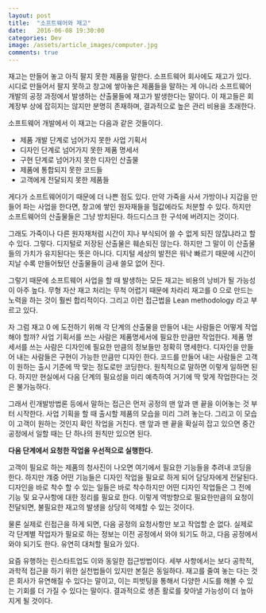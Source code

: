 ```yaml
---
layout: post
title:  "소프트웨어와 재고"
date:   2016-06-08 19:30:00
categories: Dev
image: /assets/article_images/computer.jpg
comments: true
---
```


재고는 만들어 놓고 아직 팔지 못한 제품을 말한다. 소프트웨어 회사에도 재고가 있다. 시디로 만들어서 팔지 못하고 창고에 쌓아놓은 제품들을 말하는 게 아니라 소프트웨어 개발의 공정 과정에서 발생하는 산출물들에 재고가 발생한다는 말이다. 이 재고들은 회계장부 상에 잡히지는 않지만 분명히 존재하며, 결과적으로 높은 관리 비용을 초래한다.

소프트웨어 개발에서 이 재고는 다음과 같은 것들이다.

* 제품 개발 단계로 넘어가지 못한 사업 기획서
* 디자인 단계로 넘어가지 못한 제품 명세서
* 구현 단계로 넘어가지 못한 디자인 산출물
* 제품에 통합되지 못한 코드들
* 고객에게 전달되지 못한 제품들

게다가 소프트웨어이기 때문에 더 나쁜 점도 있다. 만약 가죽을 사서 가방이나 지갑을 만들어 파는 사업을 한다면, 창고에 쌓인 원자재들을 헐값에라도 처분할 수 있다. 하지만 소프트웨어의 산출물들은 그냥 방치된다. 하드디스크 한 구석에 버려지는 것이다.

그래도 가죽이나 다른 원자재처럼 시간이 지나 부식되어 쓸 수 없게 되진 않잖냐라고 할 수 있다. 그렇다. 디지털로 저장된 산출물은 훼손되진 않는다. 하지만 그 말이 이 산출물들의 가치가 유지된다는 뜻은 아니다. 디지털 세상의 발전은 워낙 빠르기 때문에 시간이 지날 수록 만들어뒀던 산출물들이 금새 쓸모 없어 진다.

그렇기 때문에 소프트웨어 사업을 할 때 발생하는 모든 재고는 비용의 낭비가 될 가능성이 아주 높다. 무형 자산 재고 처리는 무척 어렵기 때문에 차라리 재고를 0 으로 만드는 노력을 하는 것이 훨씬 합리적이다. 그리고 이런 접근법을 Lean methodology 라고 부르고 있다.

자 그럼 재고 0 에 도전하기 위해 각 단계의 산출물을 만들어 내는 사람들은 어떻게 작업해야 할까? 사업 기획서를 쓰는 사람은 제품명세서에 필요한 만큼만 작업한다. 제품 명세서를 쓰는 사람은 디자인에 필요한 만큼의 정보들만 정확히 명세한다. 디자인을 만들어 내는 사람들은 구현이 가능한 만큼만 디자인 한다. 코드를 만들어 내는 사람들은 고객이 원하는 출시 기준에 딱 맞는 정도로만 코딩한다. 원칙적으로 말하면 이렇게 일하면 된다. 하지만 현실에서 다음 단계의 필요성을 미리 예측하여 거기에 딱 맞게 작업한다는 것은 불가능하다. 

그래서 린개발방법론 등에서 말하는 접근은 먼저 공정의 맨 앞과 맨 끝을 이어놓는 것 부터 시작한다. 사업 기획을 할 때 출시할 제품의 모습을 미리 그려 놓는다. 그리고 이 모습이 고객이 원하는 것인지 확인 작업을 거친다. 맨 앞과 맨 끝을 확실히 잡고 있으면 중간 공정에서 일할 때는 단 하나의 원칙만 있으면 된다.

**다음 단계에서 요청한 작업을 우선적으로 실행한다.**

고객이 필요로 하는 제품의 청사진이 나오면 여기에서 필요한 기능들을 추려내 코딩을 한다. 하지만 걔중 어떤 기능들은 디자인 작업을 필요로 하게 되어 담당자에게 전달된다. 디자인을 바로 착수 할 수 있는 일들은 바로 착수하지만 어떤 디자인 작업들은 그 전에 기능 및 요구사항에 대한 정리를 필요로 한다. 이렇게 역방향으로 필요한만큼의 요청이 전달되면, 불필요한 재고의 발생을 상당히 억제할 수 있는 것이다.

물론 실제로 린접근을 하게 되면, 다음 공정의 요청사항만 보고 작업할 순 없다. 실제로 각 단계별 작업자가 필요로 하는 정보는 이전 공정에서 와야 되기도 하고, 다음 공정에서 와야 되기도 한다. 유연히 대처할 필요가 있다. 

요즘 유행하는 린스타트업도 이와 동일한 접근방법이다. 세부 사항에서는 보다 공학적, 과학적 접근을 하기 위한 실천법들이 있지만 본질은 동일하다. 재고를 줄여 놓는 다는 것은 회사가 유연해질 수 있다는 말이고, 이는 피벗팅을 통해서 다양한 시도를 해볼 수 있는 기회를 더 가질 수 있다는 말이다. 결과적으로 생존 활로를 찾아낼 가능성이 더 높아지게 될 것이다.
